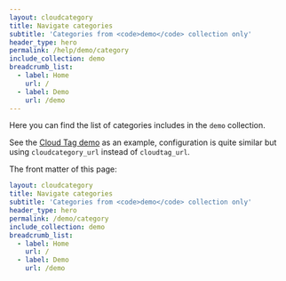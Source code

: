 ```yaml
---
layout: cloudcategory
title: Navigate categories
subtitle: 'Categories from <code>demo</code> collection only'
header_type: hero
permalink: /help/demo/category
include_collection: demo
breadcrumb_list:
  - label: Home
    url: /
  - label: Demo
    url: /demo
---
```


Here you can find the list of categories includes in the `demo` collection.

See the [Cloud Tag demo](https://dieghernan.github.io/chulapa/demo/tags) as an example, configuration is quite similar but using `cloudcategory_url` instead of `cloudtag_url`.


The front matter of this page:

```yaml
layout: cloudcategory
title: Navigate categories
subtitle: 'Categories from <code>demo</code> collection only'
header_type: hero
permalink: /demo/category
include_collection: demo
breadcrumb_list:
  - label: Home
    url: /
  - label: Demo
    url: /demo
```

